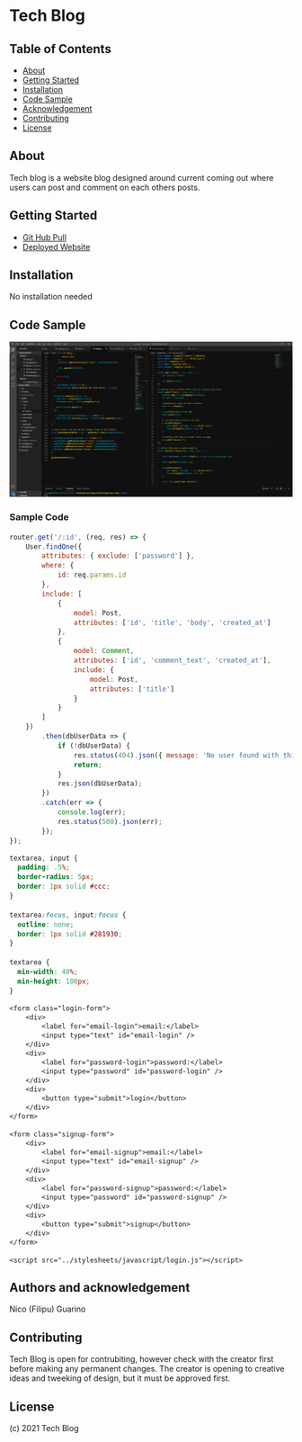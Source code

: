 # Tech Blog

## Table of Contents

- [About](#about)
- [Getting Started](#getting-started)
- [Installation](#installation)
- [Code Sample](#code-sample)
- [Acknowledgement](#acknowledgement)
- [Contributing](#contributing)
- [License](#license)

## About <a name = "about"></a>

Tech blog is a website blog designed around current coming out where users can post and comment on each others posts.

## Getting Started <a name = "getting-started"></a>

* [Git Hub Pull](https://github.com/nicoguarino/note-taker.git)
* [Deployed Website](https://nicoguarino-note-taker.herokuapp.com/notes)

## Installation <a name = "installation"></a>

No installation needed 

## Code Sample <a name = "code-sample"></a>

![Sample Code](https://github.com/nicoguarino/note-taker/blob/main/images/sample_code.PNG?raw=true "Sample Code")

### Sample Code
```JavaScript Sample
router.get('/:id', (req, res) => {
    User.findOne({
        attributes: { exclude: ['password'] },
        where: {
            id: req.params.id
        },
        include: [
            {
                model: Post,
                attributes: ['id', 'title', 'body', 'created_at']
            },
            {
                model: Comment,
                attributes: ['id', 'comment_text', 'created_at'],
                include: {
                    model: Post,
                    attributes: ['title']
                }
            }
        ]
    })
        .then(dbUserData => {
            if (!dbUserData) {
                res.status(404).json({ message: 'No user found with this id' });
                return;
            }
            res.json(dbUserData);
        })
        .catch(err => {
            console.log(err);
            res.status(500).json(err);
        });
});
```
```CSS Sample
textarea, input {
  padding: .5%;
  border-radius: 5px;
  border: 1px solid #ccc;
}

textarea:focus, input:focus {
  outline: none;
  border: 1px solid #281930;
}

textarea {
  min-width: 40%;
  min-height: 100px;
}
```
```Handlebars Sample
<form class="login-form">
    <div>
        <label for="email-login">email:</label>
        <input type="text" id="email-login" />
    </div>
    <div>
        <label for="password-login">password:</label>
        <input type="password" id="password-login" />
    </div>
    <div>
        <button type="submit">login</button>
    </div>
</form>

<form class="signup-form">
    <div>
        <label for="email-signup">email:</label>
        <input type="text" id="email-signup" />
    </div>
    <div>
        <label for="password-signup">password:</label>
        <input type="password" id="password-signup" />
    </div>
    <div>
        <button type="submit">signup</button>
    </div>
</form>

<script src="../stylesheets/javascript/login.js"></script>
```

## Authors and acknowledgement <a name = "acknowledgement"></a>

Nico (Filipu) Guarino


## Contributing <a name = "contributing"></a>

Tech Blog is open for contrubiting, however check with the creator first before making any permanent changes. The creator is opening to creative ideas and tweeking of design, but it must be approved first.

## License <a name = "license">

(c) 2021 Tech Blog